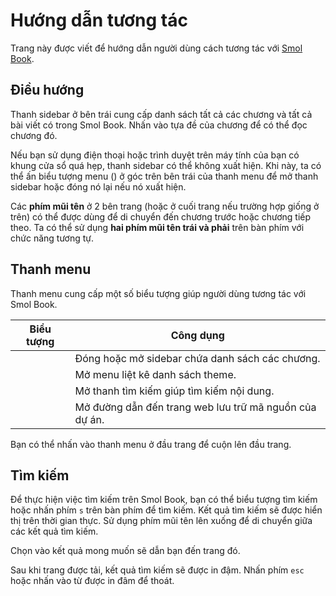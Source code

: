 # Hướng dẫn tương tác

Trang này được viết để hướng dẫn người dùng cách tương tác với [Smol Book](./title-page.md).

## Điều hướng

Thanh sidebar ở bên trái cung cấp danh sách tất cả các chương và tất cả bài viết có trong Smol Book. Nhấn vào tựa đề của chương để có thể đọc chương đó.

Nếu bạn sử dụng điện thoại hoặc trình duyệt trên máy tính của bạn có khung cửa sổ quá hẹp, thanh sidebar có thể không xuất hiện. Khi này, ta có thể ấn biểu tượng menu (<i class="fa fa-bars"></i>) ở góc trên bên trái của thanh menu để mở thanh sidebar hoặc đóng nó lại nếu nó xuất hiện.

Các **phím mũi tên** ở 2 bên trang (hoặc ở cuối trang nếu trường hợp giống ở trên) có thể được dùng để di chuyển đến chương trước hoặc chương tiếp theo. Ta có thể sử dụng **hai phím mũi tên trái và phải** trên bàn phím với chức năng tương tự.

## Thanh menu

Thanh menu cung cấp một số biểu tượng giúp người dùng tương tác với Smol Book.

| Biểu tượng | Công dụng |
|------|-------------|
| <i class="fa fa-bars"></i> | Đóng hoặc mở sidebar chứa danh sách các chương. |
| <i class="fa fa-paint-brush"></i> | Mở menu liệt kê danh sách theme. |
| <i class="fa fa-search"></i> | Mở thanh tìm kiếm giúp tìm kiếm nội dung. |
| <i class="fa fa-code-fork"></i> | Mở đường dẫn đến trang web lưu trữ mã nguồn của dự án. |

Bạn có thể nhấn vào thanh menu ở đầu trang để cuộn lên đầu trang.

## Tìm kiếm

Để thực hiện việc tìm kiếm trên Smol Book, bạn có thể biểu tượng tìm kiếm <i class="fa fa-search"></i> hoặc nhấn phím `s` trên bàn phím để tìm kiếm. Kết quả tìm kiếm sẽ được hiển thị trên thời gian thực. 
Sử dụng phím mũi tên lên xuống để di chuyển giữa các kết quả tìm kiếm. 

Chọn vào kết quả mong muốn sẽ dẫn bạn đến trang đó.

Sau khi trang được tải, kết quả tìm kiếm sẽ được in đậm. Nhấn phím `esc` hoặc nhấn vào từ được in đâm để thoát.